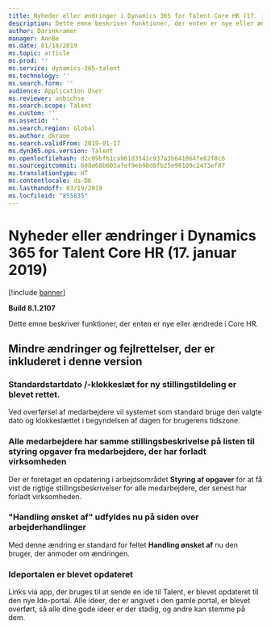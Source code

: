 ```yaml
---
title: Nyheder eller ændringer i Dynamics 365 for Talent Core HR (17. januar 2019)
description: Dette emne beskriver funktioner, der enten er nye eller ændrede i Microsoft Dynamics 365 for Talent Core HR.
author: Darinkramer
manager: AnnBe
ms.date: 01/18/2019
ms.topic: article
ms.prod: ''
ms.service: dynamics-365-talent
ms.technology: ''
ms.search.form: ''
audience: Application User
ms.reviewer: anbichse
ms.search.scope: Talent
ms.custom: ''
ms.assetid: ''
ms.search.region: Global
ms.author: dkrame
ms.search.validFrom: 2019-01-17
ms.dyn365.ops.version: Talent
ms.openlocfilehash: d2c09bfb1ca96183541c937a3b641064fe82f8c6
ms.sourcegitcommit: 608e68b603afef9eb98d8fb25e90109c2473ef87
ms.translationtype: HT
ms.contentlocale: da-DK
ms.lasthandoff: 03/19/2019
ms.locfileid: "855835"
---
```

# <a name="whats-new-or-changed-in-dynamics-365-for-talent-core-hr-january-17-2019"></a>Nyheder eller ændringer i Dynamics 365 for Talent Core HR (17. januar 2019)

[!include [banner](includes/banner.md)]

**Build 8.1.2107**

Dette emne beskriver funktioner, der enten er nye eller ændrede i Core HR.

## <a name="minor-changes-and-bug-fixes-included-in-this-release"></a>Mindre ændringer og fejlrettelser, der er inkluderet i denne version

### <a name="new-position-assignment-start-datetime-default-has-been-corrected"></a>Standardstartdato /-klokkeslæt for ny stillingstildeling er blevet rettet.
Ved overførsel af medarbejdere vil systemet som standard bruge den valgte dato og klokkeslættet i begyndelsen af dagen for brugerens tidszone.

### <a name="all-employees-have-the-same-position-description-in-the-exited-worker-task-management-list"></a>Alle medarbejdere har samme stillingsbeskrivelse på listen til styring opgaver fra medarbejdere, der har forladt virksomheden
Der er foretaget en opdatering i arbejdsområdet **Styring af opgaver** for at få vist de rigtige stillingsbeskrivelser for alle medarbejdere, der senest har forladt virksomheden.

### <a name="action-requested-by-field-is-now-populated-on-workers-action-page"></a>"Handling ønsket af" udfyldes nu på siden over arbejderhandlinger
Med denne ændring er standard for feltet **Handling ønsket af** nu den bruger, der anmoder om ændringen.

### <a name="ideas-portal-updated"></a>Ideportalen er blevet opdateret
Links via app, der bruges til at sende en ide til Talent, er blevet opdateret til den nye Ide-portal. Alle ideer, der er angivet i den gamle portal, er blevet overført, så alle dine gode ideer er der stadig, og andre kan stemme på dem.  

